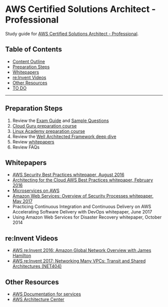 # AWS Certified Solutions Architect - Professional
Study guide for [AWS Certified Solutions Architect - Professional](https://aws.amazon.com/certification/certified-solutions-architect-professional/).

## Table of Contents

<!-- MarkdownTOC depth=4 -->

- [Content Outline](./content-outline.md)
- [Preparation Steps](#preparation-steps)
- [Whitepapers](#whitepapers)
- [re:Invent Videos](#reinvent-videos)
- [Other Resources](#other-resources)
- [TO DO](./to-do.md)

<!-- /MarkdownTOC -->

---

## Preparation Steps
  1. Review the [Exam Guide](https://d1.awsstatic.com/training-and-certification/docs-sa-pro/AWS_Certified_Solutions_Architect_Professional-Exam_Guide_EN_1.2.pdf) and [Sample Questions](https://d1.awsstatic.com/Train%20%26%20Cert/docs/AWS_certified_solutions_architect_professional_examsample.pdf)
  2. [Cloud Guru preparation course](https://acloud.guru/learn/aws-certified-solutions-architect-professional-2019)
  3. [Linux Academy preparation course](https://linuxacademy.com/course/aws-certified-solutions-architect-professional-2018/)
  4. Review the [Well Architected Framework deep dive](../../deep-dives/well-architected-framework/)
  5. Review [whitepapers](#whitepapers)
  6. Review FAQs

## Whitepapers
* [AWS Security Best Practices whitepaper, August 2016](https://d1.awsstatic.com/whitepapers/Security/AWS_Security_Best_Practices.pdf)
* [Architecting for the Cloud AWS Best Practices whitepaper, February 2016](https://aws.amazon.com/whitepapers/architecting-for-the-aws-cloud-best-practices/)
* [Microservices on AWS](https://docs.aws.amazon.com/whitepapers/latest/microservices-on-aws/introduction.html)
* [Amazon Web Services: Overview of Security Processes whitepaper, May 2017](https://d1.awsstatic.com/whitepapers/aws-security-whitepaper.pdf)
* Practicing Continuous Integration and Continuous Delivery on AWS Accelerating Software Delivery with DevOps whitepaper, June 2017
* Using Amazon Web Services for Disaster Recovery whitepaper, October 2014

## re:Invent Videos
* [AWS re:Invent 2016: Amazon Global Network Overview with James Hamilton](https://www.youtube.com/watch?v=uj7Ting6Ckk)
* [AWS re:Invent 2017: Networking Many VPCs: Transit and Shared Architectures (NET404)](https://www.youtube.com/watch?v=KGKrVO9xlqI)

## Other Resources
* [AWS Documentation for services](https://docs.aws.amazon.com/index.html)
* [AWS Architecture Center](https://aws.amazon.com/architecture/)
